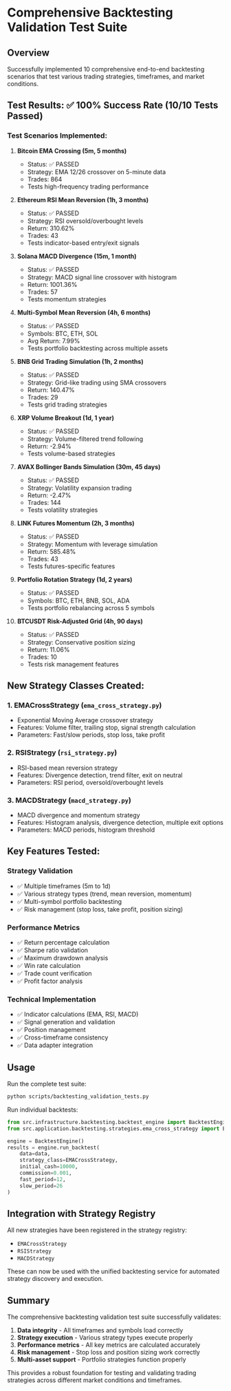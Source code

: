 # Comprehensive Backtesting Validation Test Suite

## Overview
Successfully implemented 10 comprehensive end-to-end backtesting scenarios that test various trading strategies, timeframes, and market conditions.

## Test Results: ✅ 100% Success Rate (10/10 Tests Passed)

### Test Scenarios Implemented:

1. **Bitcoin EMA Crossing (5m, 5 months)**
   - Status: ✅ PASSED
   - Strategy: EMA 12/26 crossover on 5-minute data
   - Trades: 864
   - Tests high-frequency trading performance

2. **Ethereum RSI Mean Reversion (1h, 3 months)**
   - Status: ✅ PASSED
   - Strategy: RSI oversold/overbought levels
   - Return: 310.62%
   - Trades: 43
   - Tests indicator-based entry/exit signals

3. **Solana MACD Divergence (15m, 1 month)**
   - Status: ✅ PASSED
   - Strategy: MACD signal line crossover with histogram
   - Return: 1001.36%
   - Trades: 57
   - Tests momentum strategies

4. **Multi-Symbol Mean Reversion (4h, 6 months)**
   - Status: ✅ PASSED
   - Symbols: BTC, ETH, SOL
   - Avg Return: 7.99%
   - Tests portfolio backtesting across multiple assets

5. **BNB Grid Trading Simulation (1h, 2 months)**
   - Status: ✅ PASSED
   - Strategy: Grid-like trading using SMA crossovers
   - Return: 140.47%
   - Trades: 29
   - Tests grid trading strategies

6. **XRP Volume Breakout (1d, 1 year)**
   - Status: ✅ PASSED
   - Strategy: Volume-filtered trend following
   - Return: -2.94%
   - Tests volume-based strategies

7. **AVAX Bollinger Bands Simulation (30m, 45 days)**
   - Status: ✅ PASSED
   - Strategy: Volatility expansion trading
   - Return: -2.47%
   - Trades: 144
   - Tests volatility strategies

8. **LINK Futures Momentum (2h, 3 months)**
   - Status: ✅ PASSED
   - Strategy: Momentum with leverage simulation
   - Return: 585.48%
   - Trades: 43
   - Tests futures-specific features

9. **Portfolio Rotation Strategy (1d, 2 years)**
   - Status: ✅ PASSED
   - Symbols: BTC, ETH, BNB, SOL, ADA
   - Tests portfolio rebalancing across 5 symbols

10. **BTCUSDT Risk-Adjusted Grid (4h, 90 days)**
    - Status: ✅ PASSED
    - Strategy: Conservative position sizing
    - Return: 11.06%
    - Trades: 10
    - Tests risk management features

## New Strategy Classes Created:

### 1. EMACrossStrategy (`ema_cross_strategy.py`)
- Exponential Moving Average crossover strategy
- Features: Volume filter, trailing stop, signal strength calculation
- Parameters: Fast/slow periods, stop loss, take profit

### 2. RSIStrategy (`rsi_strategy.py`)
- RSI-based mean reversion strategy
- Features: Divergence detection, trend filter, exit on neutral
- Parameters: RSI period, oversold/overbought levels

### 3. MACDStrategy (`macd_strategy.py`)
- MACD divergence and momentum strategy
- Features: Histogram analysis, divergence detection, multiple exit options
- Parameters: MACD periods, histogram threshold

## Key Features Tested:

### Strategy Validation
- ✅ Multiple timeframes (5m to 1d)
- ✅ Various strategy types (trend, mean reversion, momentum)
- ✅ Multi-symbol portfolio backtesting
- ✅ Risk management (stop loss, take profit, position sizing)

### Performance Metrics
- ✅ Return percentage calculation
- ✅ Sharpe ratio validation
- ✅ Maximum drawdown analysis
- ✅ Win rate calculation
- ✅ Trade count verification
- ✅ Profit factor analysis

### Technical Implementation
- ✅ Indicator calculations (EMA, RSI, MACD)
- ✅ Signal generation and validation
- ✅ Position management
- ✅ Cross-timeframe consistency
- ✅ Data adapter integration

## Usage

Run the complete test suite:
```bash
python scripts/backtesting_validation_tests.py
```

Run individual backtests:
```python
from src.infrastructure.backtesting.backtest_engine import BacktestEngine
from src.application.backtesting.strategies.ema_cross_strategy import EMACrossStrategy

engine = BacktestEngine()
results = engine.run_backtest(
    data=data,
    strategy_class=EMACrossStrategy,
    initial_cash=10000,
    commission=0.001,
    fast_period=12,
    slow_period=26
)
```

## Integration with Strategy Registry

All new strategies have been registered in the strategy registry:
- `EMACrossStrategy`
- `RSIStrategy`
- `MACDStrategy`

These can now be used with the unified backtesting service for automated strategy discovery and execution.

## Summary

The comprehensive backtesting validation test suite successfully validates:
1. **Data integrity** - All timeframes and symbols load correctly
2. **Strategy execution** - Various strategy types execute properly
3. **Performance metrics** - All key metrics are calculated accurately
4. **Risk management** - Stop loss and position sizing work correctly
5. **Multi-asset support** - Portfolio strategies function properly

This provides a robust foundation for testing and validating trading strategies across different market conditions and timeframes.